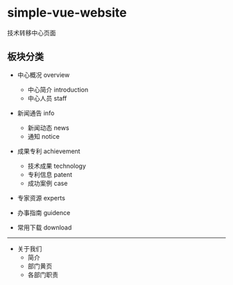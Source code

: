 # simple-vue-website
技术转移中心页面

## 板块分类

* 中心概况 overview
  * 中心简介 introduction
  * 中心人员 staff

* 新闻通告 info
  * 新闻动态 news
  * 通知 notice

* 成果专利 achievement
  * 技术成果 technology
  * 专利信息 patent
  * 成功案例 case

* 专家资源 experts

* 办事指南 guidence

* 常用下载 download


-----------
* 关于我们
  * 简介
  * 部门黄页
  * 各部门职责